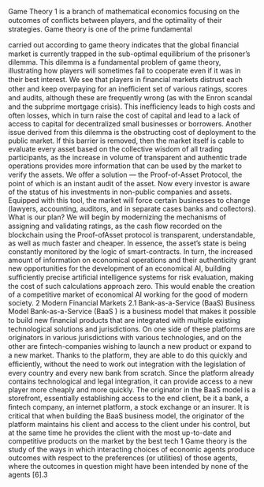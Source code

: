 Game Theory 1 is a branch of mathematical economics focusing on the outcomes of conﬂicts between players, and the optimality of their strategies. Game theory is one of the prime fundamental

carried out according to game theory indicates that the global ﬁnancial market is currently trapped in the sub-optimal equilibrium of the prisoner’s dilemma. This dilemma is a fundamental problem of game theory, illustrating how players will sometimes fail to cooperate even if it was in their best interest. We see that players in ﬁnancial markets distrust each other and keep overpaying for an ineﬃcient set of various ratings, scores and audits, although these are frequently wrong \(as with the Enron scandal and the subprime mortgage crisis\). This ineﬃciency leads to high costs and often losses, which in turn raise the cost of capital and lead to a lack of access to capital for decentralized small businesses or borrowers. Another issue derived from this dilemma is the obstructing cost of deployment to the public market. If this barrier is removed, then the market itself is cable to evaluate every asset based on the collective wisdom of all trading participants, as the increase in volume of transparent and authentic trade operations provides more information that can be used by the market to verify the assets. We oﬀer a solution — the Proof-of-Asset Protocol, the point of which is an instant audit of the asset. Now every investor is aware of the status of his investments in non-public companies and assets. Equipped with this tool, the market will force certain businesses to change \(lawyers, accounting, auditors, and in separate cases banks and collectors\). What is our plan? We will begin by modernizing the mechanisms of assigning and validating ratings, as the cash ﬂow recorded on the blockchain using the Proof-ofAsset protocol is transparent, understandable, as well as much faster and cheaper. In essence, the asset’s state is being constantly monitored by the logic of smart-contracts. In turn, the increased amount of information on economical operations and their authenticity grant new opportunities for the development of an economical AI, building suﬃciently precise artiﬁcial intelligence systems for risk evaluation, making the cost of such calculations approach zero. This would enable the creation of a competitive market of economical AI working for the good of modern society. 2 Modern Financial Markets 2.1 Bank-as-a-Service \(BaaS\) Business Model Bank-as-a-Service \(BaaS \) is a business model that makes it possible to build new ﬁnancial products that are integrated with multiple existing technological solutions and jurisdictions. On one side of these platforms are originators in various jurisdictions with various technologies, and on the other are ﬁntech-companies wishing to launch a new product or expand to a new market. Thanks to the platform, they are able to do this quickly and eﬃciently, without the need to work out integration with the legislation of every country and every new bank from scratch. Since the platform already contains technological and legal integration, it can provide access to a new player more cheaply and more quickly. The originator in the BaaS model is a storefront, essentially establishing access to the end client, be it a bank, a ﬁntech company, an internet platform, a stock exchange or an insurer. It is critical that when building the BaaS business model, the originator of the platform maintains his client and access to the client under his control, but at the same time he provides the client with the most up-to-date and competitive products on the market by the best tech 1 Game theory is the study of the ways in which interacting choices of economic agents produce outcomes with respect to the preferences \(or utilities\) of those agents, where the outcomes in question might have been intended by none of the agents \[6\].3



